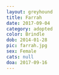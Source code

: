 ```yaml
---
layout: greyhound
title: Farrah
date: 2017-09-04
category: adopted
color: Brindle
dob: 2014-01-28
pic: farrah.jpg
sex: Female
cats: null
doa: 2017-09-16
---
```


